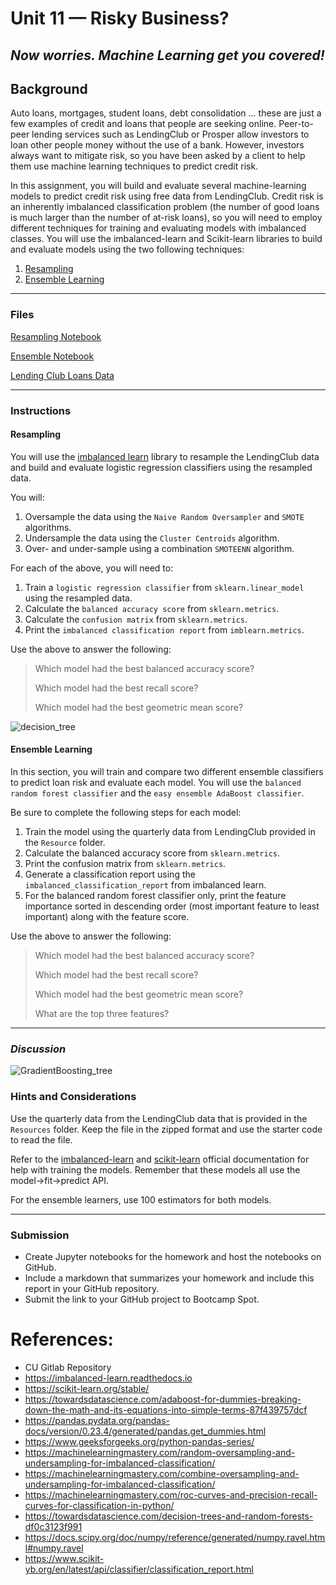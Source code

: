 # Unit 11 — Risky Business?

## _*Now worries. Machine Learning get you covered!*_

## Background

Auto loans, mortgages, student loans, debt consolidation ... these are just a few examples of credit and loans that people are seeking online. Peer-to-peer lending services such as LendingClub or Prosper allow investors to loan other people money without the use of a bank. However, investors always want to mitigate risk, so you have been asked by a client to help them use machine learning techniques to predict credit risk.

In this assignment, you will build and evaluate several machine-learning models to predict credit risk using free data from LendingClub. Credit risk is an inherently imbalanced classification problem (the number of good loans is much larger than the number of at-risk loans), so you will need to employ different techniques for training and evaluating models with imbalanced classes. You will use the imbalanced-learn and Scikit-learn libraries to build and evaluate models using the two following techniques:

1. [Resampling](#Resampling)
2. [Ensemble Learning](#Ensemble-Learning)

- - -

### Files

[Resampling Notebook](Answers/Code/credit_risk_resampling.ipynb)

[Ensemble Notebook](Answers/Code/credit_risk_ensemble.ipynb)

[Lending Club Loans Data](Instructions/Resources/LoanStats_2019Q1.csv.zip)

- - -

### Instructions

#### Resampling

You will use the [imbalanced learn](https://imbalanced-learn.readthedocs.io) library to resample the LendingClub data and build and evaluate logistic regression classifiers using the resampled data.

You will:

1. Oversample the data using the `Naive Random Oversampler` and `SMOTE` algorithms.
2. Undersample the data using the `Cluster Centroids` algorithm.
3. Over- and under-sample using a combination `SMOTEENN` algorithm.

For each of the above, you will need to:

1. Train a `logistic regression classifier` from `sklearn.linear_model` using the resampled data.
2. Calculate the `balanced accuracy score` from `sklearn.metrics`.
3. Calculate the `confusion matrix` from `sklearn.metrics`.
4. Print the `imbalanced classification report` from `imblearn.metrics`.

Use the above to answer the following:

> Which model had the best balanced accuracy score?
>
> Which model had the best recall score?
>
> Which model had the best geometric mean score?

![decision_tree](Images/decision_tree.png)


#### Ensemble Learning

In this section, you will train and compare two different ensemble classifiers to predict loan risk and evaluate each model. You will use the `balanced random forest classifier` and the `easy ensemble AdaBoost classifier`.

Be sure to complete the following steps for each model:

1. Train the model using the quarterly data from LendingClub provided in the `Resource` folder.
2. Calculate the balanced accuracy score from `sklearn.metrics`.
3. Print the confusion matrix from `sklearn.metrics`.
4. Generate a classification report using the `imbalanced_classification_report` from imbalanced learn.
5. For the balanced random forest classifier only, print the feature importance sorted in descending order (most important feature to least important) along with the feature score.

Use the above to answer the following:

> Which model had the best balanced accuracy score?
>
> Which model had the best recall score?
>
> Which model had the best geometric mean score?
>
> What are the top three features?

- - -
### _Discussion_
![GradientBoosting_tree](Images/GradientBoosting_tree.png)



### Hints and Considerations

Use the quarterly data from the LendingClub data that is provided in the `Resources` folder. Keep the file in the zipped format and use the starter code to read the file.

Refer to the [imbalanced-learn](https://imbalanced-learn.readthedocs.io/en/stable/) and [scikit-learn](https://scikit-learn.org/stable/) official documentation for help with training the models. Remember that these models all use the model->fit->predict API.

For the ensemble learners, use 100 estimators for both models.

- - -

### Submission

* Create Jupyter notebooks for the homework and host the notebooks on GitHub.
* Include a markdown that summarizes your homework and include this report in your GitHub repository.
* Submit the link to your GitHub project to Bootcamp Spot.



# References:

* CU Gitlab Repository
* https://imbalanced-learn.readthedocs.io
* https://scikit-learn.org/stable/
* https://towardsdatascience.com/adaboost-for-dummies-breaking-down-the-math-and-its-equations-into-simple-terms-87f439757dcf
* https://pandas.pydata.org/pandas-docs/version/0.23.4/generated/pandas.get_dummies.html
* https://www.geeksforgeeks.org/python-pandas-series/
* https://machinelearningmastery.com/random-oversampling-and-undersampling-for-imbalanced-classification/
* https://machinelearningmastery.com/combine-oversampling-and-undersampling-for-imbalanced-classification/
* https://machinelearningmastery.com/roc-curves-and-precision-recall-curves-for-classification-in-python/
* https://towardsdatascience.com/decision-trees-and-random-forests-df0c3123f991
* https://docs.scipy.org/doc/numpy/reference/generated/numpy.ravel.html#numpy.ravel
* https://www.scikit-yb.org/en/latest/api/classifier/classification_report.html

